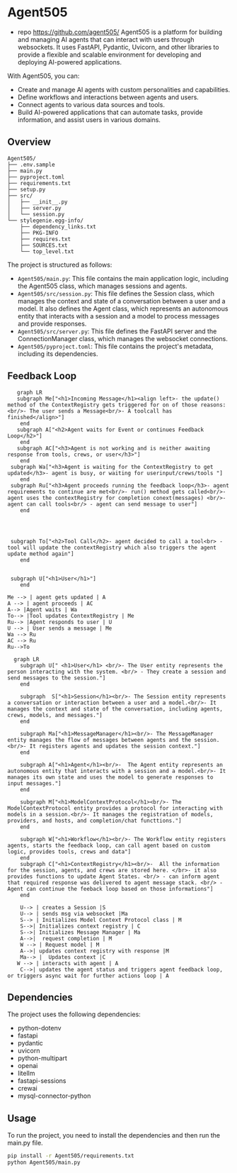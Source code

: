 # Agent505
- repo  https://github.com/agent505/
Agent505 is a platform for building and managing AI agents that can interact with users through websockets. It uses FastAPI, Pydantic, Uvicorn, and other libraries to provide a flexible and scalable environment for developing and deploying AI-powered applications.

With Agent505, you can:

- Create and manage AI agents with custom personalities and capabilities.
- Define workflows and interactions between agents and users.
- Connect agents to various data sources and tools.
- Build AI-powered applications that can automate tasks, provide information, and assist users in various domains.




## Overview
```
Agent505/
├── .env.sample
├── main.py
├── pyproject.toml
├── requirements.txt
├── setup.py
├── src/
│   ├── __init__.py
│   ├── server.py
│   └── session.py
└── stylegenie.egg-info/
    ├── dependency_links.txt
    ├── PKG-INFO
    ├── requires.txt
    ├── SOURCES.txt
    └── top_level.txt
```
The project is structured as follows:

- `Agent505/main.py`: This file contains the main application logic, including the Agent505 class, which manages sessions and agents.
- `Agent505/src/session.py`: This file defines the Session class, which manages the context and state of a conversation between a user and a model. It also defines the Agent class, which represents an autonomous entity that interacts with a session and a model to process messages and provide responses.
- `Agent505/src/server.py`: This file defines the FastAPI server and the ConnectionManager class, which manages the websocket connections.
- `Agent505/pyproject.toml`: This file contains the project's metadata, including its dependencies.

## Feedback Loop
```mermaid
   graph LR
   subgraph Me["<h1>Incoming Message</h1><align left>- the update() method of the ContextRegistry gets triggered for on of those reasons: <br/>- The user sends a Message<br/>- A toolcall has finished</align>"]
    end
   subgraph A["<h2>Agent waits for Event or continues Feedback Loop</h2>"]
    end
   subgraph AC["<h3>Agent is not working and is neither awaiting response from tools, crews, or user</h3>"]
    end
 subgraph Wa["<h3>Agent is waiting for the ContextRegistry to get updated</h3>- agent is busy, or waiting for userinput/crews/tools "]
    end
 subgraph Ru["<h3>Agent proceeds running the feedback loop</h3>- agent requirements to continue are met<br/>- run() method gets called<br/>- agent uses the contextRegistry for completion conext(messages) <br/>- agent can call tools<br/> - agent can send message to user"]
    end




 subgraph To["<h2>Tool Call</h2>- agent decided to call a tool<br> - tool will update the contextRegistry which also triggers the agent update method again"]
    end


 subgraph U["<h1>User</h1>"]
    end

Me --> | agent gets updated | A
A --> | agent proceeds | AC
A--> |Agent waits | Wa
To--> |Tool updates ContextRegistry | Me
Ru--> |Agent responds to user | U
U --> | User sends a message | Me
Wa --> Ru
AC --> Ru
Ru-->To
```

```mermaid
  graph LR
    subgraph U[" <h1>User</h1> <br/>- The User entity represents the person interacting with the system. <br/> - They create a session and send messages to the session."]
    end

    subgraph  S["<h1>Session</h1><br/>- The Session entity represents a conversation or interaction between a user and a model.<br/>- It manages the context and state of the conversation, including agents, crews, models, and messages."]
    end

    subgraph Ma["<h1>MessageManager</h1><br/>- The MessageManager entity manages the flow of messages between agents and the session.<br/>- It registers agents and updates the session context."]
    end

    subgraph A["<h1>Agent</h1><br/>-  The Agent entity represents an autonomous entity that interacts with a session and a model.<br/>- It manages its own state and uses the model to generate responses to input messages."]
    end

    subgraph M["<h1>ModelContextProtocol</h1><br/>- The ModelContextProtocol entity provides a protocol for interacting with models in a session.<br/>- It manages the registration of models, providers, and hosts, and completion/chat functtions."]
    end

    subgraph W["<h1>Workflow</h1><br/>- The Workflow entity registers agents, starts the feedback loop, can call agent based on custom logic, provides tools, crews and data"]
    end
    subgraph C["<h1>ContextRegistry</h1><br/>-  All the information for the session, agents, and crews are stored here. </br>- it also provides functions to update Agent States. <br/> - can inform agent that required response was delivered to agent message stack. <br/> - Agent can continue the feeback loop based on those informations"]
    end

    U--> | creates a Session |S
    U--> | sends msg via websocket |Ma
    S--> | Initializes Model Context Protocol class | M
    S-->| Initializes context registry | C
    S-->| Initializes Message Manager | Ma
    A-->|  request completion | M
    W --> | Request model | M   
    A-->| updates context registry with response |M
    Ma--> |  Updates context |C
   W --> | interacts with agent | A
    C-->| updates the agent status and triggers agent feedback loop, or triggers async wait for further actions loop | A

```




## Dependencies

The project uses the following dependencies:

- python-dotenv
- fastapi
- pydantic
- uvicorn
- python-multipart
- openai
- litellm
- fastapi-sessions
- crewai
- mysql-connector-python

## Usage

To run the project, you need to install the dependencies and then run the main.py file.

```bash
pip install -r Agent505/requirements.txt
python Agent505/main.py

